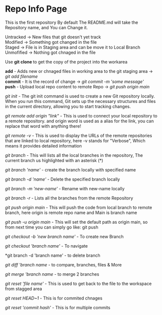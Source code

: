 # Repo Info Page
This is the first repository
By default The README.md will take the Repository name, and You can Change it.    


Untracked -> New files that git doesn't yet track  
Modified -> Something got changed in the file  
Staged -> File is in Staging area and can be move it to Local Branch  
Unmofified -> Nothing got chnaged in the file  

Use **git clone <link>** to get the copy of the project into the workarea  


**add** - Adds new or chnaged files in working area to the git staging area -> *git add filename*  
**commit** - It is the record of change -> *git commit -m 'some message'*  
**push** - Upload local repo content to remote Repo -> *git push origin main*  

  
*git init* - The git init command is used to create a new Git repository locally. When you run this command, Git sets up the necessary structures and files in the current directory, allowing you to start tracking changes.  

*git remote add origin "link"* - This is used to connect your local repository to a remote repository. and origin word is used as a alias for the link, you can replace that word with anything there!  

*git remote -v* - This is used to display the URLs of the remote repositories that are linked to local repository, here -v stands for "Verbose", Which means it provides detailed information  

*git branch* - This will lists all the local branches in the repository, The current branch us highlighted with an asterisk (*)  

*git branch 'name'* - create the branch locally with specified name  

*git branch -d 'name'* - Delete the specified branch locally  

*git branch -m 'new-name'* - Rename with new-name locally  

*git branch -r* - Lists all the branches from the remote Repository  

*git push origin main* - This will push the code from local branch to remote branch, here origin is remote repo name and Main is branch name  

*git push -u origin main* - This will set the default path as origin main, so from next time you can simply go like: git push  



*git checkout -b 'new branch name'* - To create new Branch  

*git checkout 'branch name'* - To navigate  

*git branch -d 'branch name' -  to delete branch  

*git diff 'branch name* - to compare, branches, files & More  

*git merge 'branch name* -  to merge 2 branches  

*git reset 'file name'* -  This is used to get back to the file to the workspace from stagged area  

*git reset HEAD~1* -  This is for commited chnages  

*git reset 'commit hash'* - This is for multiple commits  


